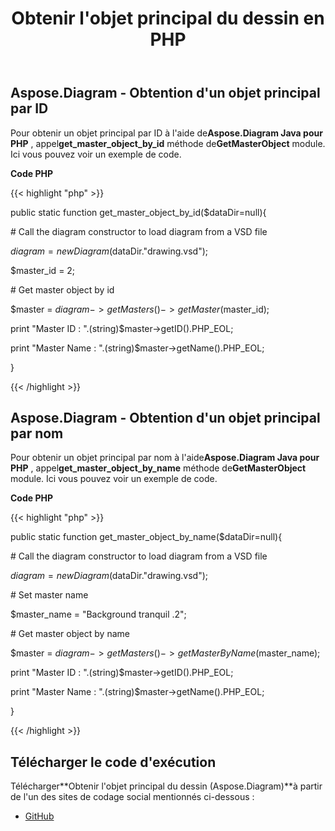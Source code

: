 ﻿---
title: Obtenir l'objet principal du dessin en PHP
type: docs
weight: 20
url: /fr/java/get-master-object-from-drawing-in-php/
---
## **Aspose.Diagram - Obtention d'un objet principal par ID**
 Pour obtenir un objet principal par ID à l'aide de**Aspose.Diagram Java pour PHP** , appel**get_master_object_by_id** méthode de**GetMasterObject** module. Ici vous pouvez voir un exemple de code.

**Code PHP**

{{< highlight "php" >}}

 public static function get_master_object_by_id($dataDir=null){

\# Call the diagram constructor to load diagram from a VSD file

$diagram = new Diagram($dataDir."drawing.vsd");

$master_id = 2;

\# Get master object by id

$master = $diagram->getMasters()->getMaster($master_id);

print "Master ID : ".(string)$master->getID().PHP_EOL;

print "Master Name : ".(string)$master->getName().PHP_EOL;

}

{{< /highlight >}}
## **Aspose.Diagram - Obtention d'un objet principal par nom**
 Pour obtenir un objet principal par nom à l'aide**Aspose.Diagram Java pour PHP** , appel**get_master_object_by_name** méthode de**GetMasterObject** module. Ici vous pouvez voir un exemple de code.

**Code PHP**

{{< highlight "php" >}}

 public static function get_master_object_by_name($dataDir=null){

\# Call the diagram constructor to load diagram from a VSD file

$diagram = new Diagram($dataDir."drawing.vsd");

\# Set master name

$master_name = "Background tranquil .2";

\# Get master object by name

$master = $diagram->getMasters()->getMasterByName($master_name);

print "Master ID : ".(string)$master->getID().PHP_EOL;

print "Master Name : ".(string)$master->getName().PHP_EOL;

}

{{< /highlight >}}
## **Télécharger le code d'exécution**
 Télécharger**Obtenir l'objet principal du dessin (Aspose.Diagram)**à partir de l'un des sites de codage social mentionnés ci-dessous :

- [GitHub](https://github.com/asposediagram/Aspose.Diagram-for-Java/blob/master/Plugins/Aspose_Diagram_Java_for_PHP/src/aspose/diagram/WorkingwithMasters/GetMasterObject.php)
